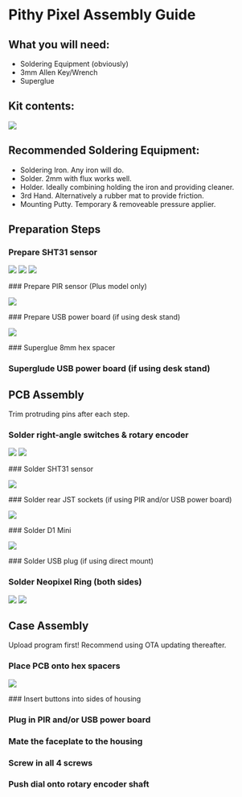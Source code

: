 # Pithy Pixel Assembly Guide

## What you will need:
* Soldering Equipment (obviously)
* 3mm Allen Key/Wrench
* Superglue


## Kit contents:
<img src="https://raw.githubusercontent.com//ioios-io/assembly/main/assets/P%20All.jpeg">

## Recommended Soldering Equipment:
* Soldering Iron. Any iron will do.
* Solder. 2mm with flux works well.
* Holder. Ideally combining holding the iron and providing cleaner.
* 3rd Hand. Alternatively a rubber mat to provide friction.
* Mounting Putty. Temporary & removeable pressure applier.

## Preparation Steps
### Prepare SHT31 sensor
<p>
<img src="https://raw.githubusercontent.com//ioios-io/assembly/main/assets/C%20SHT%201.jpeg">
<img src="https://raw.githubusercontent.com//ioios-io/assembly/main/assets/C%20SHT%202.jpeg">
<img src="https://raw.githubusercontent.com//ioios-io/assembly/main/assets/C%20SHT%203.jpeg">
</p>
### Prepare PIR sensor (Plus model only)
<p>
<img src="https://raw.githubusercontent.com//ioios-io/assembly/main/assets/C%20PIR%201.jpeg">
</p>
### Prepare USB power board (if using desk stand)
<p>
<img src="https://raw.githubusercontent.com//ioios-io/assembly/main/assets/C%20Micro%201.jpeg">
</p>
### Superglue 8mm hex spacer

### Superglude USB power board (if using desk stand)

## PCB Assembly
Trim protruding pins after each step.

### Solder right-angle switches & rotary encoder
<p>
<img src="https://raw.githubusercontent.com//ioios-io/assembly/main/assets/P%20Basics%201.jpeg">
<img src="https://raw.githubusercontent.com//ioios-io/assembly/main/assets/P%20Basics%202.jpeg">
</p>
### Solder SHT31 sensor
<p>
<img src="https://raw.githubusercontent.com//ioios-io/assembly/main/assets/P%20Basics%203.jpeg">
</p>
### Solder rear JST sockets (if using PIR and/or USB power board)
<p>
<img src="https://raw.githubusercontent.com//ioios-io/assembly/main/assets/P%20JST%201.jpeg">
</p>
### Solder D1 Mini
<p>
<img src="https://raw.githubusercontent.com//ioios-io/assembly/main/assets/P%20D1%201.jpeg">
</p>
### Solder USB plug (if using direct mount)

### Solder Neopixel Ring (both sides)
<p>
<img src="https://raw.githubusercontent.com//ioios-io/assembly/main/assets/P%20Ring%201.jpeg">
<img src="https://raw.githubusercontent.com//ioios-io/assembly/main/assets/P%20Ring%202.jpeg">
</p>

## Case Assembly
Upload program first! Recommend using OTA updating thereafter.

### Place PCB onto hex spacers
<p>
<img src="https://raw.githubusercontent.com//ioios-io/assembly/main/assets/P%20Faceplate.jpeg">
</p>
### Insert buttons into sides of housing

### Plug in PIR and/or USB power board

### Mate the faceplate to the housing

### Screw in all 4 screws

### Push dial onto rotary encoder shaft
